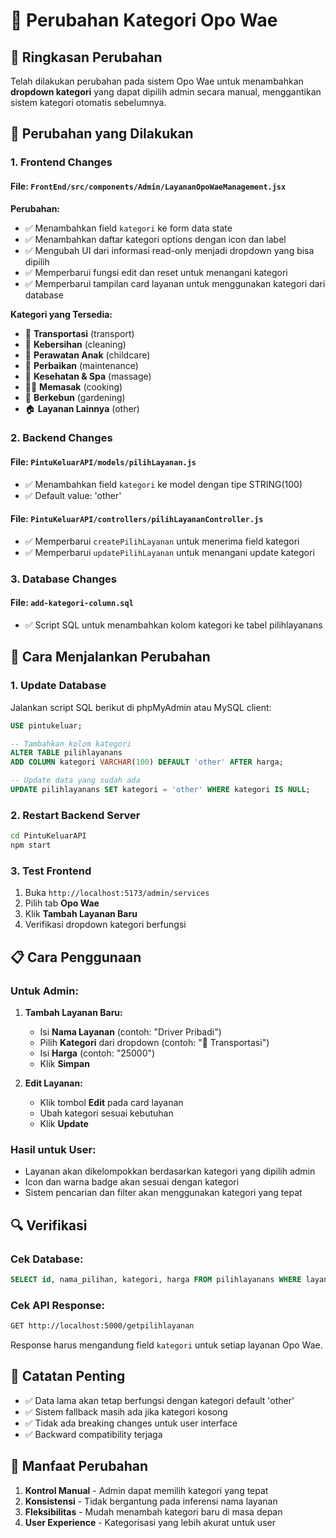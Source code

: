 # 📝 Perubahan Kategori Opo Wae

## 🎯 Ringkasan Perubahan

Telah dilakukan perubahan pada sistem Opo Wae untuk menambahkan **dropdown kategori** yang dapat dipilih admin secara manual, menggantikan sistem kategori otomatis sebelumnya.

## 🔧 Perubahan yang Dilakukan

### 1. **Frontend Changes**

#### File: `FrontEnd/src/components/Admin/LayananOpoWaeManagement.jsx`

**Perubahan:**
- ✅ Menambahkan field `kategori` ke form data state
- ✅ Menambahkan daftar kategori options dengan icon dan label
- ✅ Mengubah UI dari informasi read-only menjadi dropdown yang bisa dipilih
- ✅ Memperbarui fungsi edit dan reset untuk menangani kategori
- ✅ Memperbarui tampilan card layanan untuk menggunakan kategori dari database

**Kategori yang Tersedia:**
- 🚗 **Transportasi** (transport)
- 🧹 **Kebersihan** (cleaning)  
- 👶 **Perawatan Anak** (childcare)
- 🔧 **Perbaikan** (maintenance)
- 💆 **Kesehatan & Spa** (massage)
- 👨‍🍳 **Memasak** (cooking)
- 🌱 **Berkebun** (gardening)
- 🏠 **Layanan Lainnya** (other)

### 2. **Backend Changes**

#### File: `PintuKeluarAPI/models/pilihLayanan.js`
- ✅ Menambahkan field `kategori` ke model dengan tipe STRING(100)
- ✅ Default value: 'other'

#### File: `PintuKeluarAPI/controllers/pilihLayananController.js`
- ✅ Memperbarui `createPilihLayanan` untuk menerima field kategori
- ✅ Memperbarui `updatePilihLayanan` untuk menangani update kategori

### 3. **Database Changes**

#### File: `add-kategori-column.sql`
- ✅ Script SQL untuk menambahkan kolom kategori ke tabel pilihlayanans

## 🚀 Cara Menjalankan Perubahan

### 1. **Update Database**

Jalankan script SQL berikut di phpMyAdmin atau MySQL client:

```sql
USE pintukeluar;

-- Tambahkan kolom kategori
ALTER TABLE pilihlayanans 
ADD COLUMN kategori VARCHAR(100) DEFAULT 'other' AFTER harga;

-- Update data yang sudah ada
UPDATE pilihlayanans SET kategori = 'other' WHERE kategori IS NULL;
```

### 2. **Restart Backend Server**

```bash
cd PintuKeluarAPI
npm start
```

### 3. **Test Frontend**

1. Buka `http://localhost:5173/admin/services`
2. Pilih tab **Opo Wae**
3. Klik **Tambah Layanan Baru**
4. Verifikasi dropdown kategori berfungsi

## 📋 Cara Penggunaan

### **Untuk Admin:**

1. **Tambah Layanan Baru:**
   - Isi **Nama Layanan** (contoh: "Driver Pribadi")
   - Pilih **Kategori** dari dropdown (contoh: "🚗 Transportasi")
   - Isi **Harga** (contoh: "25000")
   - Klik **Simpan**

2. **Edit Layanan:**
   - Klik tombol **Edit** pada card layanan
   - Ubah kategori sesuai kebutuhan
   - Klik **Update**

### **Hasil untuk User:**

- Layanan akan dikelompokkan berdasarkan kategori yang dipilih admin
- Icon dan warna badge akan sesuai dengan kategori
- Sistem pencarian dan filter akan menggunakan kategori yang tepat

## 🔍 Verifikasi

### **Cek Database:**
```sql
SELECT id, nama_pilihan, kategori, harga FROM pilihlayanans WHERE layananId = 3;
```

### **Cek API Response:**
```bash
GET http://localhost:5000/getpilihlayanan
```

Response harus mengandung field `kategori` untuk setiap layanan Opo Wae.

## 📝 Catatan Penting

- ✅ Data lama akan tetap berfungsi dengan kategori default 'other'
- ✅ Sistem fallback masih ada jika kategori kosong
- ✅ Tidak ada breaking changes untuk user interface
- ✅ Backward compatibility terjaga

## 🎉 Manfaat Perubahan

1. **Kontrol Manual** - Admin dapat memilih kategori yang tepat
2. **Konsistensi** - Tidak bergantung pada inferensi nama layanan
3. **Fleksibilitas** - Mudah menambah kategori baru di masa depan
4. **User Experience** - Kategorisasi yang lebih akurat untuk user
